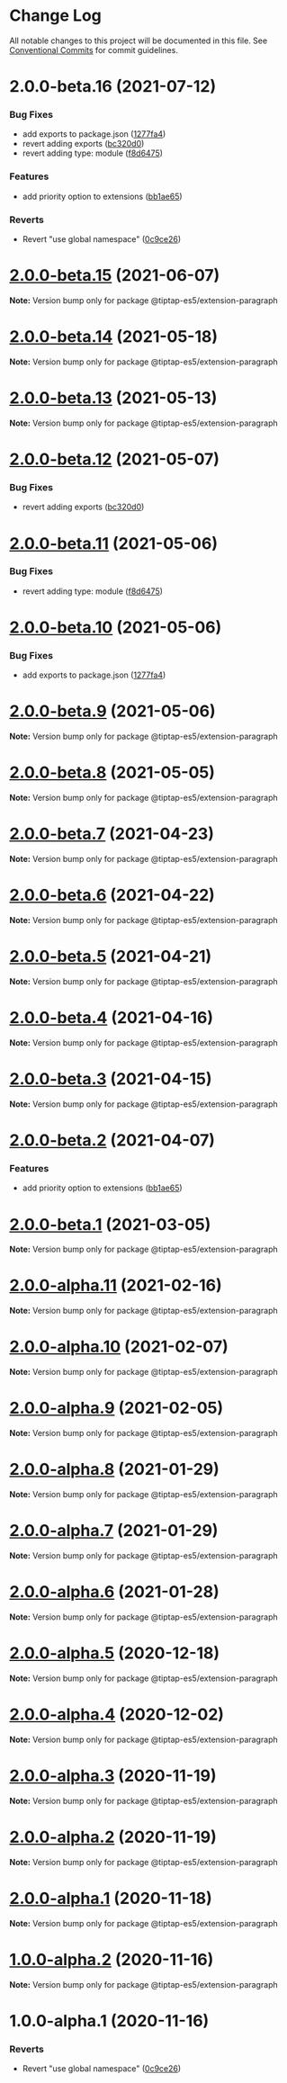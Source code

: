 # Change Log

All notable changes to this project will be documented in this file.
See [Conventional Commits](https://conventionalcommits.org) for commit guidelines.

# 2.0.0-beta.16 (2021-07-12)


### Bug Fixes

* add exports to package.json ([1277fa4](https://github.com/justame/tiptap/commit/1277fa47151e9c039508cdb219bdd0ffe647f4ee))
* revert adding exports ([bc320d0](https://github.com/justame/tiptap/commit/bc320d0b4b80b0e37a7e47a56e0f6daec6e65d98))
* revert adding type: module ([f8d6475](https://github.com/justame/tiptap/commit/f8d6475e2151faea6f96baecdd6bd75880d50d2c))


### Features

* add priority option to extensions ([bb1ae65](https://github.com/justame/tiptap/commit/bb1ae659a463e97a7ada15af711347b5c004897a))


### Reverts

* Revert "use global namespace" ([0c9ce26](https://github.com/justame/tiptap/commit/0c9ce26c02c07d88a757c01b0a9d7f9e2b0b7502))





# [2.0.0-beta.15](https://github.com/ueberdosis/tiptap/compare/@tiptap-es5/extension-paragraph@2.0.0-beta.14...@tiptap-es5/extension-paragraph@2.0.0-beta.15) (2021-06-07)

**Note:** Version bump only for package @tiptap-es5/extension-paragraph

# [2.0.0-beta.14](https://github.com/ueberdosis/tiptap/compare/@tiptap-es5/extension-paragraph@2.0.0-beta.13...@tiptap-es5/extension-paragraph@2.0.0-beta.14) (2021-05-18)

**Note:** Version bump only for package @tiptap-es5/extension-paragraph

# [2.0.0-beta.13](https://github.com/ueberdosis/tiptap/compare/@tiptap-es5/extension-paragraph@2.0.0-beta.12...@tiptap-es5/extension-paragraph@2.0.0-beta.13) (2021-05-13)

**Note:** Version bump only for package @tiptap-es5/extension-paragraph

# [2.0.0-beta.12](https://github.com/ueberdosis/tiptap/compare/@tiptap-es5/extension-paragraph@2.0.0-beta.11...@tiptap-es5/extension-paragraph@2.0.0-beta.12) (2021-05-07)

### Bug Fixes

- revert adding exports ([bc320d0](https://github.com/ueberdosis/tiptap/commit/bc320d0b4b80b0e37a7e47a56e0f6daec6e65d98))

# [2.0.0-beta.11](https://github.com/ueberdosis/tiptap/compare/@tiptap-es5/extension-paragraph@2.0.0-beta.10...@tiptap-es5/extension-paragraph@2.0.0-beta.11) (2021-05-06)

### Bug Fixes

- revert adding type: module ([f8d6475](https://github.com/ueberdosis/tiptap/commit/f8d6475e2151faea6f96baecdd6bd75880d50d2c))

# [2.0.0-beta.10](https://github.com/ueberdosis/tiptap/compare/@tiptap-es5/extension-paragraph@2.0.0-beta.9...@tiptap-es5/extension-paragraph@2.0.0-beta.10) (2021-05-06)

### Bug Fixes

- add exports to package.json ([1277fa4](https://github.com/ueberdosis/tiptap/commit/1277fa47151e9c039508cdb219bdd0ffe647f4ee))

# [2.0.0-beta.9](https://github.com/ueberdosis/tiptap/compare/@tiptap-es5/extension-paragraph@2.0.0-beta.8...@tiptap-es5/extension-paragraph@2.0.0-beta.9) (2021-05-06)

**Note:** Version bump only for package @tiptap-es5/extension-paragraph

# [2.0.0-beta.8](https://github.com/ueberdosis/tiptap/compare/@tiptap-es5/extension-paragraph@2.0.0-beta.7...@tiptap-es5/extension-paragraph@2.0.0-beta.8) (2021-05-05)

**Note:** Version bump only for package @tiptap-es5/extension-paragraph

# [2.0.0-beta.7](https://github.com/ueberdosis/tiptap/compare/@tiptap-es5/extension-paragraph@2.0.0-beta.6...@tiptap-es5/extension-paragraph@2.0.0-beta.7) (2021-04-23)

**Note:** Version bump only for package @tiptap-es5/extension-paragraph

# [2.0.0-beta.6](https://github.com/ueberdosis/tiptap/compare/@tiptap-es5/extension-paragraph@2.0.0-beta.5...@tiptap-es5/extension-paragraph@2.0.0-beta.6) (2021-04-22)

**Note:** Version bump only for package @tiptap-es5/extension-paragraph

# [2.0.0-beta.5](https://github.com/ueberdosis/tiptap/compare/@tiptap-es5/extension-paragraph@2.0.0-beta.4...@tiptap-es5/extension-paragraph@2.0.0-beta.5) (2021-04-21)

**Note:** Version bump only for package @tiptap-es5/extension-paragraph

# [2.0.0-beta.4](https://github.com/ueberdosis/tiptap/compare/@tiptap-es5/extension-paragraph@2.0.0-beta.3...@tiptap-es5/extension-paragraph@2.0.0-beta.4) (2021-04-16)

**Note:** Version bump only for package @tiptap-es5/extension-paragraph

# [2.0.0-beta.3](https://github.com/ueberdosis/tiptap/compare/@tiptap-es5/extension-paragraph@2.0.0-beta.2...@tiptap-es5/extension-paragraph@2.0.0-beta.3) (2021-04-15)

**Note:** Version bump only for package @tiptap-es5/extension-paragraph

# [2.0.0-beta.2](https://github.com/ueberdosis/tiptap/compare/@tiptap-es5/extension-paragraph@2.0.0-beta.1...@tiptap-es5/extension-paragraph@2.0.0-beta.2) (2021-04-07)

### Features

- add priority option to extensions ([bb1ae65](https://github.com/ueberdosis/tiptap/commit/bb1ae659a463e97a7ada15af711347b5c004897a))

# [2.0.0-beta.1](https://github.com/ueberdosis/tiptap/compare/@tiptap-es5/extension-paragraph@2.0.0-alpha.11...@tiptap-es5/extension-paragraph@2.0.0-beta.1) (2021-03-05)

**Note:** Version bump only for package @tiptap-es5/extension-paragraph

# [2.0.0-alpha.11](https://github.com/ueberdosis/tiptap/compare/@tiptap-es5/extension-paragraph@2.0.0-alpha.10...@tiptap-es5/extension-paragraph@2.0.0-alpha.11) (2021-02-16)

**Note:** Version bump only for package @tiptap-es5/extension-paragraph

# [2.0.0-alpha.10](https://github.com/ueberdosis/tiptap/compare/@tiptap-es5/extension-paragraph@2.0.0-alpha.9...@tiptap-es5/extension-paragraph@2.0.0-alpha.10) (2021-02-07)

**Note:** Version bump only for package @tiptap-es5/extension-paragraph

# [2.0.0-alpha.9](https://github.com/ueberdosis/tiptap/compare/@tiptap-es5/extension-paragraph@2.0.0-alpha.8...@tiptap-es5/extension-paragraph@2.0.0-alpha.9) (2021-02-05)

**Note:** Version bump only for package @tiptap-es5/extension-paragraph

# [2.0.0-alpha.8](https://github.com/ueberdosis/tiptap/compare/@tiptap-es5/extension-paragraph@2.0.0-alpha.7...@tiptap-es5/extension-paragraph@2.0.0-alpha.8) (2021-01-29)

**Note:** Version bump only for package @tiptap-es5/extension-paragraph

# [2.0.0-alpha.7](https://github.com/ueberdosis/tiptap/compare/@tiptap-es5/extension-paragraph@2.0.0-alpha.6...@tiptap-es5/extension-paragraph@2.0.0-alpha.7) (2021-01-29)

**Note:** Version bump only for package @tiptap-es5/extension-paragraph

# [2.0.0-alpha.6](https://github.com/ueberdosis/tiptap/compare/@tiptap-es5/extension-paragraph@2.0.0-alpha.5...@tiptap-es5/extension-paragraph@2.0.0-alpha.6) (2021-01-28)

**Note:** Version bump only for package @tiptap-es5/extension-paragraph

# [2.0.0-alpha.5](https://github.com/ueberdosis/tiptap/compare/@tiptap-es5/extension-paragraph@2.0.0-alpha.4...@tiptap-es5/extension-paragraph@2.0.0-alpha.5) (2020-12-18)

**Note:** Version bump only for package @tiptap-es5/extension-paragraph

# [2.0.0-alpha.4](https://github.com/ueberdosis/tiptap/compare/@tiptap-es5/extension-paragraph@2.0.0-alpha.3...@tiptap-es5/extension-paragraph@2.0.0-alpha.4) (2020-12-02)

**Note:** Version bump only for package @tiptap-es5/extension-paragraph

# [2.0.0-alpha.3](https://github.com/ueberdosis/tiptap/compare/@tiptap-es5/extension-paragraph@2.0.0-alpha.2...@tiptap-es5/extension-paragraph@2.0.0-alpha.3) (2020-11-19)

**Note:** Version bump only for package @tiptap-es5/extension-paragraph

# [2.0.0-alpha.2](https://github.com/ueberdosis/tiptap/compare/@tiptap-es5/extension-paragraph@2.0.0-alpha.1...@tiptap-es5/extension-paragraph@2.0.0-alpha.2) (2020-11-19)

**Note:** Version bump only for package @tiptap-es5/extension-paragraph

# [2.0.0-alpha.1](https://github.com/ueberdosis/tiptap/compare/@tiptap-es5/extension-paragraph@1.0.0-alpha.2...@tiptap-es5/extension-paragraph@2.0.0-alpha.1) (2020-11-18)

**Note:** Version bump only for package @tiptap-es5/extension-paragraph

# [1.0.0-alpha.2](https://github.com/ueberdosis/tiptap/compare/@tiptap-es5/extension-paragraph@1.0.0-alpha.1...@tiptap-es5/extension-paragraph@1.0.0-alpha.2) (2020-11-16)

**Note:** Version bump only for package @tiptap-es5/extension-paragraph

# 1.0.0-alpha.1 (2020-11-16)

### Reverts

- Revert "use global namespace" ([0c9ce26](https://github.com/ueberdosis/tiptap/commit/0c9ce26c02c07d88a757c01b0a9d7f9e2b0b7502))
